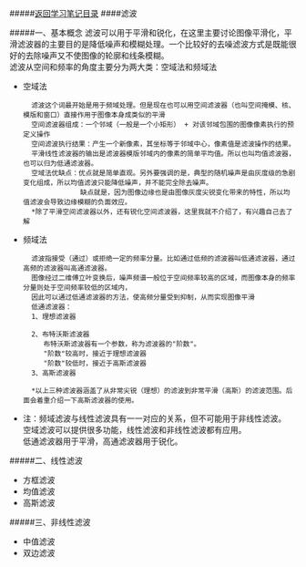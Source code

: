 #####[返回学习笔记目录](./leaning_catalog.md/#目录)
####滤波

#####一、基本概念
滤波可以用于平滑和锐化，在这里主要讨论图像平滑化，平滑滤波器的主要目的是降低噪声和模糊处理。一个比较好的去噪滤波方式是既能很好的去除噪声又不使图像的轮廓和线条模糊。<br>
滤波从空间和频率的角度主要分为两大类：空域法和频域法<br>
* 空域法

		滤波这个词最开始是用于频域处理。但是现在也可以用空间滤波器（也叫空间掩模、核、模版和窗口）直接作用于图像本身成类似的平滑
		空间滤波器组成：一个邻域（一般是一个小矩形） + 对该邻域包围的图像像素执行的预定义操作
		空间滤波执行结果：产生一个新像素，其坐标等于邻域中心，像素值是滤波操作的结果。
		平滑线性滤波器的输出是滤波器模版邻域内的像素的简单平均值。所以也叫均值滤波器，也可以归为低通滤波器。
		空域法优缺点：优点就是简单直观。另外要强调的是，典型的随机噪声是由灰度级的急剧变化组成，所以均值滤波只能降低噪声，并不能完全除去噪声。
					缺点就是，因为图像边缘也是由图像灰度尖锐变化带来的特性，所以均值滤波会导致边缘模糊的负面效应。
		*除了平滑空间滤波器以外，还有锐化空间滤波器，这里我就不介绍了，有兴趣自己去了解

* 频域法

		滤波指接受（通过）或拒绝一定的频率分量。比如通过低频的滤波器叫低通滤波器，通过高频的滤波器叫高通滤波器。
		图像经过二维傅立叶变换后，噪声频谱一般位于空间频率较高的区域，而图像本身的频率分量则处于空间频率较低的区域内，
		因此可以通过低通滤波器的方法，使高频分量受到抑制，从而实现图像平滑
		低通滤波器：
		1、理想滤波器
		
		2、布特沃斯滤波器
		   布特沃斯滤波器有一个参数，称为滤波器的"阶数"。
		   "阶数"较高时，接近于理想滤波器
		   "阶数"较低时，接近于高斯滤波器
		3、高斯滤波器
		
		*以上三种滤波器涵盖了从非常尖锐（理想）的滤波到非常平滑（高斯）的滤波范围。后面会着重介绍一下高斯滤波器的使用。

* 注：频域滤波与线性滤波具有一一对应的关系，但不可能用于非线性滤波。<br>
      空域滤波可以提供很多功能，线性滤波和非线性滤波都有应用。<br>
      低通滤波器用于平滑，高通滤波器用于锐化。

#####二、线性滤波
* 方框滤波
* 均值滤波
* 高斯滤波

#####三、非线性滤波
* 中值滤波
* 双边滤波
